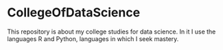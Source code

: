 # CollegeOfDataScience
 This repository is about my college studies for data science. In it I use the languages ​​R and Python, languages ​​in which I seek mastery.
